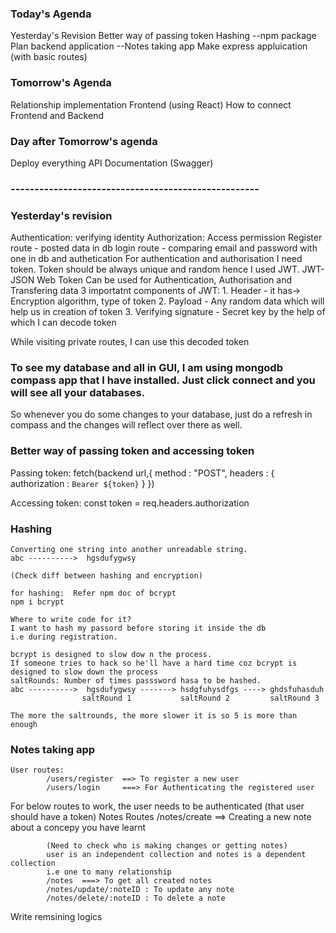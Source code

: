 ### Today's Agenda
Yesterday's Revision
Better way of passing token
Hashing  --npm package
Plan backend application --Notes taking app
Make express appluication (with basic routes)

### Tomorrow's Agenda
Relationship implementation
Frontend (using React)
How to connect Frontend and Backend

### Day after Tomorrow's agenda
Deploy everything
API Documentation (Swagger)

### ----------------------------------------------------

### Yesterday's revision
Authentication: verifying identity
Authorization: Access permission
Register route - posted data in db
login route - comparing email and password with one in db and authetication
For authentication and authorisation I need token.
Token should be always unique and random hence I used JWT.
JWT- JSON Web Token
Can be used for Authentication, Authorisation and Transfering data
3 importatnt components of JWT: 
    1. Header - it has-> Encryption algorithm, type of token
    2. Payload - Any random data which will help us in creation of token
    3. Verifying signature - Secret key by the help of which I can decode token

While visiting private routes, I can use this decoded token


### To see my database and all in GUI, I am using mongodb compass app that I have installed. Just click connect and you will see all your databases.

So whenever you do some changes to your database, just do a refresh in compass and the changes will reflect over there as well.



### Better way of passing token and accessing token
Passing token:
fetch(backend url,{
    method : "POST",
    headers : {
        authorization : `Bearer ${token}`
    }
})

Accessing token:
    const token = req.headers.authorization



### Hashing 

    Converting one string into another unreadable string.
    abc ---------->  hgsdufygwsy

    (Check diff between hashing and encryption)

    for hashing:  Refer npm doc of bcrypt
    npm i bcrypt

    Where to write code for it?
    I want to hash my passord before storing it inside the db
    i.e during registration.

    bcrypt is designed to slow dow n the process.
    If someone tries to hack so he'll have a hard time coz bcrypt is designed to slow down the process
    saltRounds: Number of times passsword hasa to be hashed.
    abc ---------->  hgsdufygwsy -------> hsdgfuhysdfgs ----> ghdsfuhasduh
                    saltRound 1           saltRound 2         saltRound 3

    The more the saltrounds, the more slower it is so 5 is more than enough


### Notes taking app


    User routes:
            /users/register  ==> To register a new user
            /users/login     ===> For Authenticating the registered user

For below routes to work, the user needs to be authenticated (that user should have a token)
    Notes Routes
            /notes/create ==> Creating a new note about a concepy you have learnt

            (Need to check who is making changes or getting notes)
            user is an independent collection and notes is a dependent collection
            i.e one to many relationship
            /notes  ===> To get all created notes
            /notes/update/:noteID : To update any note
            /notes/delete/:noteID : To delete a note


Write remsining logics